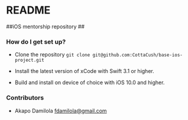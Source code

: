 # README #

##iOS mentorship repository ##

### How do I get set up? ###

* Clone the repository `git clone git@github.com:CottaCush/base-ios-project.git`

* Install the latest version of xCode with Swift 3.1 or higher.

* Build and install on device of choice with iOS 10.0 and higher.

### Contributors ###
* Akapo Damilola [fdamilola@gmail.com](mailto:fdamilola@gmail.com)